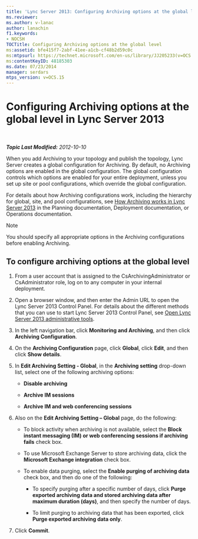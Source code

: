 ```yaml
---
title: 'Lync Server 2013: Configuring Archiving options at the global level'
ms.reviewer: 
ms.author: v-lanac
author: lanachin
f1.keywords:
- NOCSH
TOCTitle: Configuring Archiving options at the global level
ms:assetid: bfe415f7-2abf-41ee-a1cb-cf48b2d59c0c
ms:mtpsurl: https://technet.microsoft.com/en-us/library/JJ205233(v=OCS.15)
ms:contentKeyID: 48185303
ms.date: 07/23/2014
manager: serdars
mtps_version: v=OCS.15
---
```


<div data-xmlns="http://www.w3.org/1999/xhtml">

<div class="topic" data-xmlns="http://www.w3.org/1999/xhtml" data-msxsl="urn:schemas-microsoft-com:xslt" data-cs="https://msdn.microsoft.com/">

<div data-asp="https://msdn2.microsoft.com/asp">

# Configuring Archiving options at the global level in Lync Server 2013

</div>

<div id="mainSection">

<div id="mainBody">

<span> </span>

_**Topic Last Modified:** 2012-10-10_

When you add Archiving to your topology and publish the topology, Lync Server creates a global configuration for Archiving. By default, no Archiving options are enabled in the global configuration. The global configuration controls which options are enabled for your entire deployment, unless you set up site or pool configurations, which override the global configuration.

For details about how Archiving configurations work, including the hierarchy for global, site, and pool configurations, see [How Archiving works in Lync Server 2013](lync-server-2013-how-archiving-works.md) in the Planning documentation, Deployment documentation, or Operations documentation.

<div>


> [!NOTE]  
> You should specify all appropriate options in the Archiving configurations before enabling Archiving.



</div>

<div>

## To configure archiving options at the global level

1.  From a user account that is assigned to the CsArchivingAdministrator or CsAdministrator role, log on to any computer in your internal deployment.

2.  Open a browser window, and then enter the Admin URL to open the Lync Server 2013 Control Panel. For details about the different methods that you can use to start Lync Server 2013 Control Panel, see [Open Lync Server 2013 administrative tools](lync-server-2013-open-lync-server-administrative-tools.md).

3.  In the left navigation bar, click **Monitoring and Archiving**, and then click **Archiving Configuration**.

4.  On the **Archiving Configuration** page, click **Global**, click **Edit**, and then click **Show details**.

5.  In **Edit Archiving Setting - Global**, in the **Archiving setting** drop-down list, select one of the following archiving options:
    
      - **Disable archiving**
    
      - **Archive IM sessions**
    
      - **Archive IM and web conferencing sessions**

6.  Also on the **Edit Archiving Setting – Global** page, do the following:
    
      - To block activity when archiving is not available, select the **Block instant messaging (IM) or web conferencing sessions if archiving fails** check box.
    
      - To use Microsoft Exchange Server to store archiving data, click the **Microsoft Exchange integration** check box.
    
      - To enable data purging, select the **Enable purging of archiving data** check box, and then do one of the following:
        
          - To specify purging after a specific number of days, click **Purge exported archiving data and stored archiving data after maximum duration (days)**, and then specify the number of days.
        
          - To limit purging to archiving data that has been exported, click **Purge exported archiving data only**.

7.  Click **Commit**.

</div>

</div>

<span> </span>

</div>

</div>

</div>

